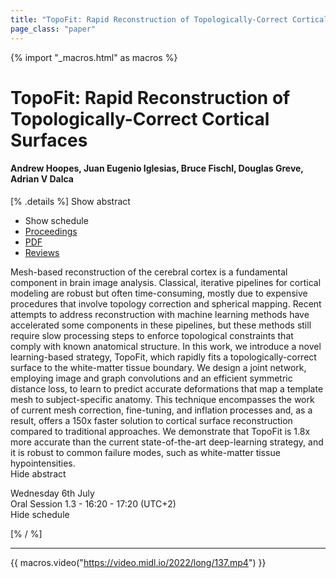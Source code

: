 ```yaml
---
title: "TopoFit: Rapid Reconstruction of Topologically-Correct Cortical Surfaces"
page_class: "paper"
---
```


{% import "_macros.html" as macros %}

# TopoFit: Rapid Reconstruction of Topologically-Correct Cortical Surfaces

#### Andrew Hoopes, Juan Eugenio Iglesias, Bruce Fischl, Douglas Greve, Adrian V Dalca

[% .details %]
<a class="toggle_visibility" data-selector=".abstract" data-level="3">Show abstract</a>
- <a class="toggle_visibility" data-selector=".schedule" data-level="3">Show schedule</a>
- <a href="">Proceedings</a>
- <a href="https://openreview.net/pdf?id=-JiHeZNDY3a">PDF</a>
- <a href="https://openreview.net/forum?id=-JiHeZNDY3a">Reviews</a>

<p>
    <span class="abstract">
        Mesh-based reconstruction of the cerebral cortex is a fundamental component in brain image analysis. Classical, iterative pipelines for cortical modeling are robust but often time-consuming, mostly due to expensive procedures that involve topology correction and spherical mapping. Recent attempts to address reconstruction with machine learning methods have accelerated some components in these pipelines, but these methods still require slow processing steps to enforce topological constraints that comply with known anatomical structure. In this work, we introduce a novel learning-based strategy, TopoFit, which rapidly fits a topologically-correct surface to the white-matter tissue boundary. We design a joint network, employing image and graph convolutions and an efficient symmetric distance loss, to learn to predict accurate deformations that map a template mesh to subject-specific anatomy. This technique encompasses the work of current mesh correction, fine-tuning, and inflation processes and, as a result, offers a 150x faster solution to cortical surface reconstruction compared to traditional approaches. We demonstrate that TopoFit is 1.8x more accurate than the current state-of-the-art deep-learning strategy, and it is robust to common failure modes, such as white-matter tissue hypointensities.
        <br>
        <span class="actions"><a class="toggle_visibility" data-level="2">Hide abstract</a></span>
    </span>
</p>

<p>
    <span class="schedule">
         Wednesday 6th July<br>Oral Session 1.3 - 16:20 - 17:20 (UTC+2)
        <br>
        <span class="actions"><a class="toggle_visibility" data-level="2">Hide schedule</a></span>
    </span>
</p>

[% / %]


---

{{ macros.video("https://video.midl.io/2022/long/137.mp4") }}
